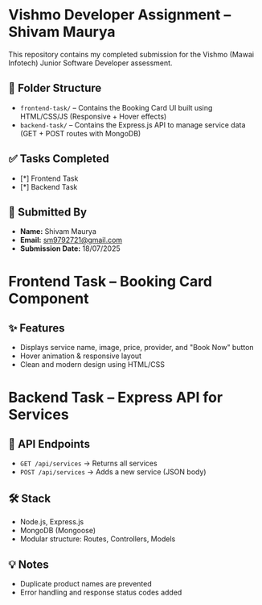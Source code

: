 # Vishmo Developer Assignment – Shivam Maurya

This repository contains my completed submission for the Vishmo (Mawai Infotech) Junior Software Developer assessment.

## 📁 Folder Structure

- `frontend-task/` – Contains the Booking Card UI built using HTML/CSS/JS (Responsive + Hover effects)
- `backend-task/` – Contains the Express.js API to manage service data (GET + POST routes with MongoDB)

## ✅ Tasks Completed

- [*] Frontend Task
- [*] Backend Task

## 🔗 Submitted By

- **Name:** Shivam Maurya
- **Email:** sm9792721@gmail.com
- **Submission Date:** 18/07/2025


# Frontend Task – Booking Card Component

## ✨ Features

- Displays service name, image, price, provider, and "Book Now" button
- Hover animation & responsive layout
- Clean and modern design using HTML/CSS



# Backend Task – Express API for Services

## 📌 API Endpoints

- `GET /api/services` → Returns all services
- `POST /api/services` → Adds a new service (JSON body)

## 🛠 Stack

- Node.js, Express.js
- MongoDB (Mongoose)
- Modular structure: Routes, Controllers, Models

## 💡 Notes

- Duplicate product names are prevented
- Error handling and response status codes added



